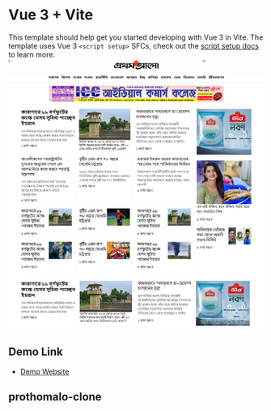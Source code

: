 # Vue 3 + Vite

This template should help get you started developing with Vue 3 in Vite. The template uses Vue 3 `<script setup>` SFCs, check out the [script setup docs](https://v3.vuejs.org/api/sfc-script-setup.html#sfc-script-setup) to learn more.
![Alt Text](https://github.com/creativehabib/prothomalo-clone/blob/main/%E0%A6%AA%E0%A7%8D%E0%A6%B0%E0%A6%A5%E0%A6%AE-%E0%A6%86%E0%A6%B2%E0%A7%8B-%E0%A6%AC%E0%A6%BE%E0%A6%82%E0%A6%B2%E0%A6%BE-%E0%A6%A8%E0%A6%BF%E0%A6%89%E0%A6%9C-%E0%A6%AA%E0%A7%87%E0%A6%AA%E0%A6%BE%E0%A6%B0.png)
## Demo Link

- [Demo Website](https://prothomalo-clone.netlify.app/)
## prothomalo-clone
